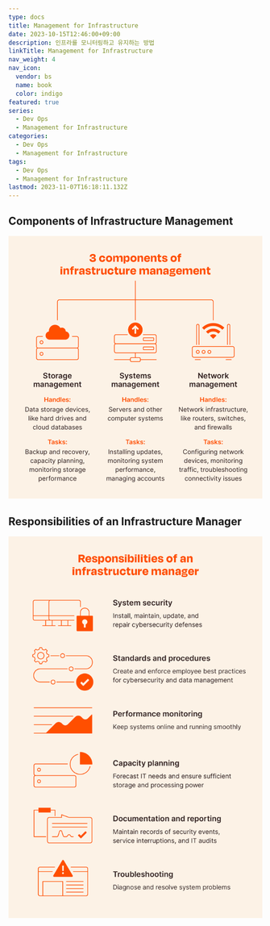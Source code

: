 ```yaml
---
type: docs
title: Management for Infrastructure
date: 2023-10-15T12:46:00+09:00
description: 인프라를 모니터링하고 유지하는 방법
linkTitle: Management for Infrastructure
nav_weight: 4
nav_icon:
  vendor: bs
  name: book
  color: indigo
featured: true
series:
  - Dev Ops
  - Management for Infrastructure
categories:
  - Dev Ops
  - Management for Infrastructure
tags:
  - Dev Ops
  - Management for Infrastructure
lastmod: 2023-11-07T16:18:11.132Z
---
```


## Components of Infrastructure Management

![Components of Infrastructure Management](3-components-of-infrastructure-management.png?width=512px#center)

## Responsibilities of an Infrastructure Manager

![Responsibilities of an Infrastructure Manager](responsibilities-of-an-infrastructure-manager.png?width=512px#center)
